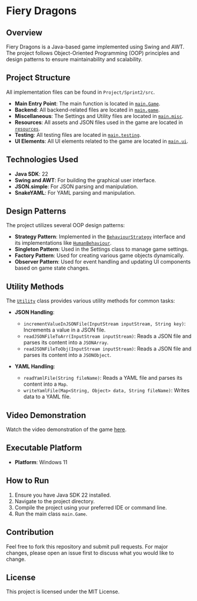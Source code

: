 # Fiery Dragons

## Overview

Fiery Dragons is a Java-based game implemented using Swing and AWT. The project follows Object-Oriented Programming (OOP) principles and design patterns to ensure maintainability and scalability.

## Project Structure

All implementation files can be found in `Project/Sprint2/src`.

- **Main Entry Point**: The main function is located in [`main.Game`](Project/Sprint2/src/main/Game.java).
- **Backend**: All backend-related files are located in [`main.game`](Project/Sprint2/src/main/game).
- **Miscellaneous**: The Settings and Utility files are located in [`main.misc`](Project/Sprint2/src/main/misc).
- **Resources**: All assets and JSON files used in the game are located in [`resources`](Project/Sprint2/src/resources).
- **Testing**: All testing files are located in [`main.testing`](Project/Sprint2/src/main/testing).
- **UI Elements**: All UI elements related to the game are located in [`main.ui`](Project/Sprint2/src/main/ui).

## Technologies Used

- **Java SDK**: 22
- **Swing and AWT**: For building the graphical user interface.
- **JSON.simple**: For JSON parsing and manipulation.
- **SnakeYAML**: For YAML parsing and manipulation.

## Design Patterns

The project utilizes several OOP design patterns:

- **Strategy Pattern**: Implemented in the [`BehaviourStrategy`](Project/Sprint2/src/main/game/player/behaviour/BehaviourStrategy.java) interface and its implementations like [`HumanBehaviour`](Project/Sprint2/src/main/game/player/behaviour/HumanBehaviour.java).
- **Singleton Pattern**: Used in the Settings class to manage game settings.
- **Factory Pattern**: Used for creating various game objects dynamically.
- **Observer Pattern**: Used for event handling and updating UI components based on game state changes.

## Utility Methods

The [`Utility`](Project/Sprint2/src/main/misc/Utility.java) class provides various utility methods for common tasks:

- **JSON Handling**:
  - `incrementValueInJSONFile(InputStream inputStream, String key)`: Increments a value in a JSON file.
  - `readJSONFileToArr(InputStream inputStream)`: Reads a JSON file and parses its content into a `JSONArray`.
  - `readJSONFileToObj(InputStream inputStream)`: Reads a JSON file and parses its content into a `JSONObject`.

- **YAML Handling**:
  - `readYamlFile(String fileName)`: Reads a YAML file and parses its content into a `Map`.
  - `writeYamlFile(Map<String, Object> data, String fileName)`: Writes data to a YAML file.

## Video Demonstration

Watch the video demonstration of the game [here](https://youtu.be/iiM_17GldbQ).

## Executable Platform

- **Platform**: Windows 11

## How to Run

1. Ensure you have Java SDK 22 installed.
2. Navigate to the project directory.
3. Compile the project using your preferred IDE or command line.
4. Run the main class `main.Game`.

## Contribution

Feel free to fork this repository and submit pull requests. For major changes, please open an issue first to discuss what you would like to change.

## License

This project is licensed under the MIT License.
